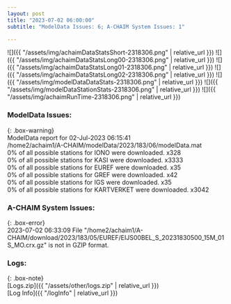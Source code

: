 ```yaml
---
layout: post
title: "2023-07-02 06:00:00"
subtitle: "ModelData Issues: 6; A-CHAIM System Issues: 1"

---
```


![]({{ "/assets/img/achaimDataStatsShort-2318306.png" | relative_url }})
![]({{ "/assets/img/achaimDataStatsLong00-2318306.png" | relative_url }})
![]({{ "/assets/img/achaimDataStatsLong01-2318306.png" | relative_url }})
![]({{ "/assets/img/achaimDataStatsLong02-2318306.png" | relative_url }})
![]({{ "/assets/img/modelDataDataStats-2318306.png" | relative_url }})
![]({{ "/assets/img/modelDataStationStats-2318306.png" | relative_url }})
![]({{ "/assets/img/achaimRunTime-2318306.png" | relative_url }})


### ModelData Issues:  
  
{: .box-warning}  
 ModelData report for 02-Jul-2023 06:15:41   
 /home2/achaim1/A-CHAIM/modelData/2023/183/06/modelData.mat   
 0% of all possible stations for IONO were downloaded. x328   
 0% of all possible stations for KASI were downloaded. x3333   
 0% of all possible stations for EUREF were downloaded. x35   
 0% of all possible stations for GREF were downloaded. x42   
 0% of all possible stations for IGS were downloaded. x35   
 0% of all possible stations for KARTVERKET were downloaded. x3042   
  
### A-CHAIM System Issues:  
  
{: .box-error}  
2023-07-02 06:33:09 File "/home2/achaim1/A-CHAIM/download/2023/183/05/EUREF/EIJS00BEL_S_20231830500_15M_01S_MO.crx.gz" is not in GZIP format.  

### Logs:  
  
{: .box-note}  
[Logs.zip]({{ "/assets/other/logs.zip" | relative_url }})  
[Log Info]({{ "/logInfo" | relative_url }})  
